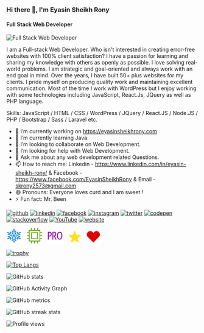 ### Hi there 👋, I'm Eyasin Sheikh Rony
#### Full Stack Web Developer
![Full Stack Web Developer](https://media-exp1.licdn.com/dms/image/D5616AQECc0q9hKr8Dg/profile-displaybackgroundimage-shrink_350_1400/0/1667841569593?e=1674086400&v=beta&t=LyUisb08DS0hjvAwflNTkLFdDVtv64gXCkkGUVD7Ih0)

I am a Full-stack Web Developer. Who isn't interested in creating error-free websites with 100% client satisfaction? I have a passion for learning and sharing my knowledge with others as openly as possible. I love solving real-world problems. I am strategic and goal-oriented and always work with an end goal in mind. Over the years, I have built 50+ plus websites for my clients. I pride myself on producing quality work and maintaining excellent communication. 
Most of the time I work with WordPress but I enjoy working with some technologies including JavaScript, React.Js, JQuery as well as PHP language.

Skills: JavaScript / HTML / CSS / WordPress / JQuery / React.JS / Node.JS / PHP / Bootstrap / Sass / Laravel etc.

- 🔭 I’m currently working on https://eyasinsheikhrony.com 
- 🌱 I’m currently learning Java. 
- 👯 I’m looking to collaborate on Web Development. 
- 🤔 I’m looking for help with Web Development. 
- 💬 Ask me about  any web development related Questions. 
- 📫 How to reach me: Linkedin - https://www.linkedin.com/in/eyasin-sheikh-rony/ & Facebook - https://www.facebook.com/EyasinSheikhRony & Email - skrony2573@gmail.com 
- 😄 Pronouns: Everyone loves curd and I am sweet ! 
- ⚡ Fun fact: Mr. Been  


[<img src='https://cdn.jsdelivr.net/npm/simple-icons@3.0.1/icons/github.svg' alt='github' height='40'>](https://github.com/eyasin-sheikh-rony)  [<img src='https://cdn.jsdelivr.net/npm/simple-icons@3.0.1/icons/linkedin.svg' alt='linkedin' height='40'>](https://www.linkedin.com/in/eyasin-sheikh-rony/)  [<img src='https://cdn.jsdelivr.net/npm/simple-icons@3.0.1/icons/facebook.svg' alt='facebook' height='40'>](https://www.facebook.com/Eyasin-Sheikh-Rony)  [<img src='https://cdn.jsdelivr.net/npm/simple-icons@3.0.1/icons/instagram.svg' alt='instagram' height='40'>](https://www.instagram.com/eyasin_sheikh_rony/)  [<img src='https://cdn.jsdelivr.net/npm/simple-icons@3.0.1/icons/twitter.svg' alt='twitter' height='40'>](https://twitter.com/RonyVau2573)  [<img src='https://cdn.jsdelivr.net/npm/simple-icons@3.0.1/icons/codepen.svg' alt='codepen' height='40'>](https://codepen.io/Rony-Vau)  [<img src='https://cdn.jsdelivr.net/npm/simple-icons@3.0.1/icons/stackoverflow.svg' alt='stackoverflow' height='40'>](https://stackoverflow.com/users/19891457)  [<img src='https://cdn.jsdelivr.net/npm/simple-icons@3.0.1/icons/youtube.svg' alt='YouTube' height='40'>](https://www.youtube.com/channel/https://www.youtube.com/channel/UCkZ0sZZ4neDaicwEZdKbEnQ)  [<img src='https://cdn.jsdelivr.net/npm/simple-icons@3.0.1/icons/icloud.svg' alt='website' height='40'>](https://eyasinsheikhrony.com)  

<a href='https://archiveprogram.github.com/'><img src='https://raw.githubusercontent.com/acervenky/animated-github-badges/master/assets/acbadge.gif' width='40' height='40'></a> <a href='https://docs.github.com/en/developers'><img src='https://raw.githubusercontent.com/acervenky/animated-github-badges/master/assets/devbadge.gif' width='40' height='40'></a> <a href='https://github.com/pricing'><img src='https://raw.githubusercontent.com/acervenky/animated-github-badges/master/assets/pro.gif' width='40' height='40'></a> <a href='https://stars.github.com/'><img src='https://raw.githubusercontent.com/acervenky/animated-github-badges/master/assets/starbadge.gif' width='35' height='35'></a> <a href='https://docs.github.com/en/github/supporting-the-open-source-community-with-github-sponsors'><img src='https://raw.githubusercontent.com/acervenky/animated-github-badges/master/assets/sponsorbadge.gif' width='35' height='35'></a> 

[![trophy](https://github-profile-trophy.vercel.app/?username=eyasin-sheikh-rony)](https://github.com/ryo-ma/github-profile-trophy)

[![Top Langs](https://github-readme-stats.vercel.app/api/top-langs/?username=eyasin-sheikh-rony)](https://github.com/anuraghazra/github-readme-stats)

![GitHub stats](https://github-readme-stats.vercel.app/api?username=eyasin-sheikh-rony&show_icons=true&count_private=true)  

![GitHub Activity Graph](https://activity-graph.herokuapp.com/graph?username=eyasin-sheikh-rony)  

![GitHub metrics](https://metrics.lecoq.io/eyasin-sheikh-rony)  

![GitHub streak stats](https://github-readme-streak-stats.herokuapp.com/?user=eyasin-sheikh-rony)  

![Profile views](https://gpvc.arturio.dev/eyasin-sheikh-rony)  
